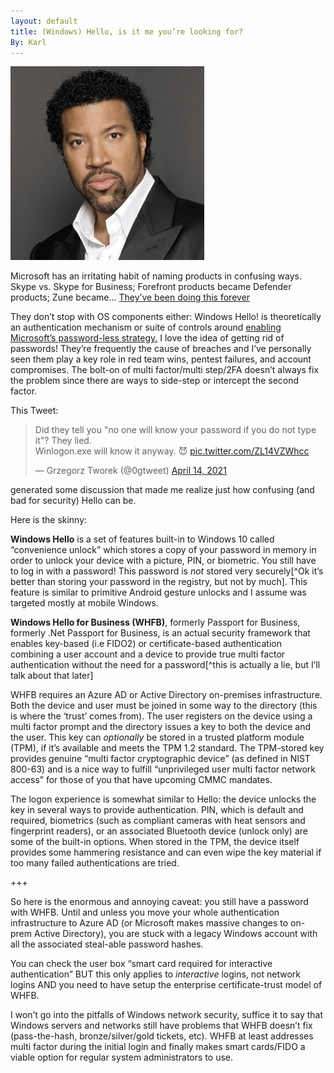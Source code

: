 ```yaml
---
layout: default
title: (Windows) Hello, is it me you’re looking for?
By: Karl
---
```

![Lionel Richie says Hello](/images/hello.PNG)

Microsoft has an irritating habit of naming products in confusing ways. Skype vs. Skype for Business; Forefront products became Defender products; Zune became... [They’ve been doing this forever](https://www.techrepublic.com/blog/windows-and-office/earth-to-microsoft-please-stop-changing-your-product-names/)

They don’t stop with OS components either: Windows Hello! is theoretically an authentication mechanism or suite of controls around [enabling Microsoft’s password-less strategy.](https://docs.microsoft.com/en-us/azure/active-directory/authentication/howto-authentication-passwordless-deployment) I love the idea of getting rid of passwords! They’re frequently the cause of breaches and I’ve personally seen them play a key role in red team wins, pentest failures, and account compromises. The bolt-on of multi factor/multi step/2FA doesn’t always fix the problem since there are ways to side-step or intercept the second factor.

This Tweet:
<div class="center"><blockquote class="twitter-tweet"><p lang="en" dir="ltr">Did they tell you &quot;no one will know your password if you do not type it&quot;? They lied.<br>Winlogon.exe will know it anyway. 😈 <a href="https://t.co/ZL14VZWhcc">pic.twitter.com/ZL14VZWhcc</a></p>&mdash; Grzegorz Tworek (@0gtweet) <a href="https://twitter.com/0gtweet/status/1382188338870910977?ref_src=twsrc%5Etfw">April 14, 2021</a></blockquote> <script async src="https://platform.twitter.com/widgets.js" charset="utf-8"></script>
</div>

generated some discussion that made me realize just how confusing (and bad for security) Hello can be.

Here is the skinny:

**Windows Hello** is a set of features built-in to Windows 10 called “convenience unlock” which stores a copy of your password in memory in order to unlock your device with a picture, PIN, or biometric. You still have to log in with a password! This password is *not* stored very securely[^Ok it’s better than storing your password in the registry, but not by much]. This feature is similar to primitive Android gesture unlocks and I assume was targeted mostly at mobile Windows.

**Windows Hello for Business (WHFB)**, formerly Passport for Business, formerly .Net Passport for Business, is an actual security framework that enables key-based (i.e FIDO2) or certificate-based authentication combining a user account and a device to provide true multi factor authentication without the need for a password[^this is actually a lie, but I’ll talk about that later]

WHFB requires an Azure AD or Active Directory on-premises infrastructure. Both the device and user must be joined in some way to the directory (this is where the ‘trust’ comes from). The user registers on the device using a multi factor prompt and the directory issues a key to both the device and the user. This key can *optionally* be stored in a trusted platform module (TPM), if it’s available and meets the TPM 1.2 standard. The TPM-stored key provides genuine “multi factor cryptographic device” (as defined in NIST 800-63) and is a nice way to fulfill “unprivileged user multi factor network access” for those of you that have upcoming CMMC mandates.

The logon experience is somewhat similar to Hello: the device unlocks the key in several ways to provide authentication. PIN, which is default and required, biometrics (such as compliant cameras with heat sensors and fingerprint readers), or an associated Bluetooth device (unlock only) are some of the built-in options. When stored in the TPM, the device itself provides some hammering resistance and can even wipe the key material if too many failed authentications are tried.

+++

So here is the enormous and annoying caveat: you still have a password with WHFB. Until and unless you move your whole authentication infrastructure to Azure AD (or Microsoft makes massive changes to on-prem Active Directory), you are stuck with a legacy Windows account with all the associated steal-able password hashes.

You can check the user box “smart card required for interactive authentication” BUT this only applies to *interactive* logins, not network logins AND you need to have setup the enterprise certificate-trust model of WHFB.

I won’t go into the pitfalls of Windows network security, suffice it to say that Windows servers and networks still have problems that WHFB doesn’t fix (pass-the-hash, bronze/silver/gold tickets, etc). WHFB at least addresses multi factor during the initial login and finally makes smart cards/FIDO a viable option for regular system administrators to use.
